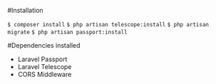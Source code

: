 #Installation

`$ composer install`
`$ php artisan telescope:install`
`$ php artisan migrate`
`$ php artisan passport:install`

#Dependencies installed

- Laravel Passport
- Laravel Telescope
- CORS Middleware
